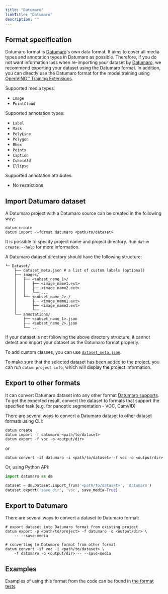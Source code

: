 ```yaml
---
title: "Datumaro"
linkTitle: "Datumaro"
description: ""
---
```


## Format specification

Datumaro format is [Datumaro](https://github.com/openvinotoolkit/datumaro)'s own data format.
It aims to cover all media types and annotation types in Datumaro as possible.
Therefore, if you do not want information loss when re-importing your dataset by [Datumaro](https://github.com/openvinotoolkit/datumaro), we recommend exporting your dataset using the Datumaro format.
In addition, you can directly use the Datumaro format for the model training using [OpenVINO™ Training Extensions](https://github.com/openvinotoolkit/training_extensions).

Supported media types:

- `Image`
- `PointCloud`

Supported annotation types:

- `Label`
- `Mask`
- `PolyLine`
- `Polygon`
- `Bbox`
- `Points`
- `Caption`
- `Cuboid3d`
- `Ellipse`

Supported annotation attributes:

- No restrictions

## Import Datumaro dataset

A Datumaro project with a Datumaro source can be created in the following way:

```console
datum create
datum import --format datumaro <path/to/dataset>
```

It is possible to specify project name and project directory. Run
`datum create --help` for more information.

A Datumaro dataset directory should have the following structure:

<!--lint disable fenced-code-flag-->

```
└─ Dataset/
    ├── dataset_meta.json # a list of custom labels (optional)
    ├── images/
    │   ├── <subset_name_1>/
    │   │   ├── <image_name1.ext>
    │   │   ├── <image_name2.ext>
    │   │   └── ...
    │   └── <subset_name_2> /
    │       ├── <image_name1.ext>
    │       ├── <image_name2.ext>
    │       └── ...
    └── annotations/
        ├── <subset_name_1>.json
        ├── <subset_name_2>.json
        └── ...
```

If your dataset is not following the above directory structure,
it cannot detect and import your dataset as the Datumaro format properly.

To add custom classes, you can use [`dataset_meta.json`](/docs/user-manual/supported_formats/#dataset-meta-file).

To make sure that the selected dataset has been added to the project, you can
run `datum project info`, which will display the project information.

## Export to other formats

It can convert Datumaro dataset into any other format [Datumaro supports](/docs/user-manual/supported_formats/).
To get the expected result, convert the dataset to formats
that support the specified task (e.g. for panoptic segmentation - VOC, CamVID)

There are several ways to convert a Datumaro dataset to other dataset formats
using CLI:

```console
datum create
datum import -f datumaro <path/to/dataset>
datum export -f voc -o <output/dir>
```

or

```console
datum convert -if datumaro -i <path/to/dataset> -f voc -o <output/dir>
```

Or, using Python API:

```python
import datumaro as dm

dataset = dm.Dataset.import_from('<path/to/dataset>', 'datumaro')
dataset.export('save_dir', 'voc', save_media=True)
```

## Export to Datumaro

There are several ways to convert a dataset to Datumaro format:

```console
# export dataset into Datumaro format from existing project
datum export -p <path/to/project> -f datumaro -o <output/dir> \
    -- --save-media
```

```console
# converting to Datumaro format from other format
datum convert -if voc -i <path/to/dataset> \
    -f datumaro -o <output/dir> -- --save-media
```

## Examples

Examples of using this format from the code can be found in
[the format tests](https://github.com/openvinotoolkit/datumaro/tree/develop/tests/unit/data_formats/datumaro/test_datumaro_format.py)
